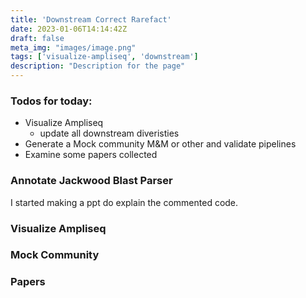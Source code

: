 ```yaml
---
title: 'Downstream Correct Rarefact'
date: 2023-01-06T14:14:42Z
draft: false
meta_img: "images/image.png"
tags: ['visualize-ampliseq', 'downstream']
description: "Description for the page"
---
```


### Todos for today:

- Visualize Ampliseq
  - update all downstream diveristies
- Generate a Mock community M&M or other and validate pipelines
- Examine some papers collected

### Annotate Jackwood Blast Parser

I started making a ppt do explain the commented code. 

### Visualize Ampliseq



### Mock Community

### Papers

